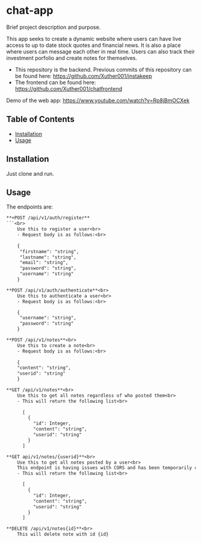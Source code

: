# chat-app

Brief project description and purpose.

This app seeks to create a dynamic website where users can have live access to up to date stock quotes and financial news.
It is also a place where users can message each other in real time. Users can also track their investment porfolio and
create notes for themselves.

- This repository is the backend.
 Previous commits of this repository can be found here: https://github.com/Xuther001/instakeep
- The frontend can be found here: https://github.com/Xuther001/chatfrontend

Demo of the web app: https://www.youtube.com/watch?v=Rp8jBmOCXek

## Table of Contents

- [Installation](#installation)
- [Usage](#usage)

## Installation

Just clone and run.

## Usage

The endpoints are:

```diff
**+POST /api/v1/auth/register**
```<br>
    Use this to register a user<br>
    - Request body is as follows:<br>
   
    {
     "firstname": "string",
     "lastname": "string",
     "email": "string",
     "password": "string",
     "username": "string"
    }

**POST /api/v1/auth/authenticate**<br>
    Use this to authenticate a user<br>
    - Request body is as follows:<br>

    {
     "username": "string",
     "password": "string"
    }

**POST /api/v1/notes**<br>
    Use this to create a note<br>
    - Request body is as follows:<br>
    
    {
    "content": "string",
    "userid": "string"
    }

**GET /api/v1/notes**<br>
    Use this to get all notes regardless of who posted them<br>
    - This will return the following list<br>
      
      [
        {
          "id": Integer,
          "content": "string",
          "userid": "string"
        }
      ]

**GET api/v1/notes/{userid}**<br>
    Use this to get all notes posted by a user<br>
    This endpoint is having issues with CORS and has been temporarily commented out.<br>
    - This will return the following list<br>

      [
        {
          "id": Integer,
          "content": "string",
          "userid": "string"
        }
      ]

**DELETE /api/v1/notes{id}**<br>
    This will delete note with id {id}
